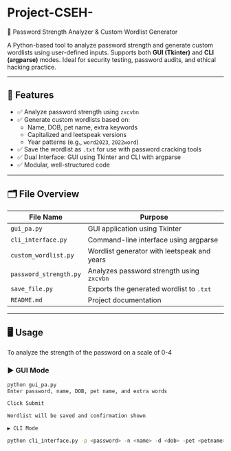 # Project-CSEH-
 🔐 Password Strength Analyzer & Custom Wordlist Generator

A Python-based tool to analyze password strength and generate custom wordlists using user-defined inputs. Supports both **GUI (Tkinter)** and **CLI (argparse)** modes. Ideal for security testing, password audits, and ethical hacking practice.

---

## 🚀 Features

- ✅ Analyze password strength using `zxcvbn`
- ✅ Generate custom wordlists based on:
  - Name, DOB, pet name, extra keywords
  - Capitalized and leetspeak versions
  - Year patterns (e.g., `word2023`, `2022word`)
- ✅ Save the wordlist as `.txt` for use with password cracking tools
- ✅ Dual Interface: GUI using Tkinter and CLI with argparse
- ✅ Modular, well-structured code

---

## 🗂️ File Overview

| File Name             | Purpose                                       |
|----------------------|-----------------------------------------------|
| `gui_pa.py`           | GUI application using Tkinter                 |
| `cli_interface.py`    | Command-line interface using argparse         |
| `custom_wordlist.py`  | Wordlist generator with leetspeak and years   |
| `password_strength.py`| Analyzes password strength using `zxcvbn`     |
| `save_file.py`        | Exports the generated wordlist to `.txt`      |
| `README.md`           | Project documentation                         |

---

## 🖥️ Usage
 To analyze the strength of the password on a scale of 0-4
 
### ▶️ GUI Mode
```bash
python gui_pa.py
Enter password, name, DOB, pet name, and extra words

Click Submit

Wordlist will be saved and confirmation shown

▶️ CLI Mode

python cli_interface.py -p <password> -n <name> -d <dob> -pet <petname> -e word1 
